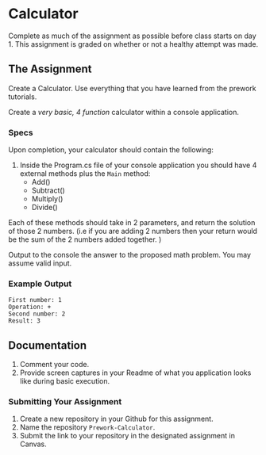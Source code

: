 # Calculator 

Complete as much of the assignment as possible before class starts on day 1. 
This assignment is graded on whether or not a healthy attempt was made.

## The Assignment
Create a Calculator. Use everything that you have learned from the prework tutorials. 

Create a *very basic, 4 function* calculator within a console application. 

### Specs
Upon completion, your calculator should contain the following:
1. Inside the Program.cs file of your console application you should have 4 external methods plus the `Main` method:
	- Add()
	- Subtract()
	- Multiply()
	- Divide()

Each of these methods should take in 2 parameters, and return the solution of those 2 numbers. (i.e if you are adding
2 numbers then your return would be the sum of the 2 numbers added together. )

Output to the console the answer to the proposed math problem.
You may assume valid input.

### Example Output

```text
First number: 1
Operation: +
Second number: 2
Result: 3
```

## Documentation
1. Comment your code. 
2. Provide screen captures in your Readme of what you application looks like during basic execution.

### Submitting Your Assignment
1. Create a new repository in your Github for this assignment.
2. Name the repository `Prework-Calculator`.
2. Submit the link to your repository in the designated assignment in Canvas.  
